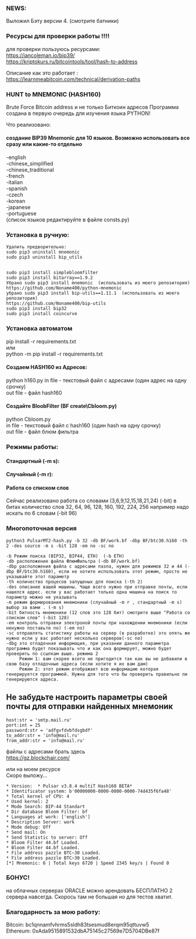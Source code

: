 ### NEWS:  
  Выложил Бэту версии 4. (смотрите батники)  

### Ресурсы для проверки работы !!!!  
  
  для проверки пользуюсь ресурсами:  
  https://iancoleman.io/bip39/  
  https://kriptokurs.ru/bitcointools/tool/hash-to-address    
    
  Описание как это работает :  
  https://learnmeabitcoin.com/technical/derivation-paths  
  
### HUNT to MNEMONIC (HASH160)
Brute Force Bitcoin address и не только Биткоин адресов
Программа создана в первую очередь для изучения языка PYTHON! 

Что реализовано:  
#### создание BIP39 Mnemonic для 10 языков. Возможно использовать все сразу или какие-то отдельно 
-english  
-chinese_simplified  
-chinese_traditional  
-french  
-italian  
-spanish  
-czech  
-korean  
-japanese  
-portuguese  
(список языков редактируйте в файле consts.py)    
  
### Установка в ручную:  
    Удалить предворительно:  
    sudo pip3 uninstall mnemonic  
    sudo pip3 uninstall bip_utils  
    

    sudo pip3 install simplebloomfilter  
    sudo pip3 install bitarray==1.9.2  
    Убрано sudo pip3 install mnemonic  (использовать из моего репозитория)   
    https://github.com/Noname400/python-mnemonic  
    убрано sudo pip3 install bip-utils==1.11.1  (использовать из моего репозитория)   
    https://github.com/Noname400/bip-utils   
    sudo pip3 install bip32   
    sudo pip3 install coincurve   
  
### Установка автоматом  
pip install -r requirements.txt  
или  
python -m pip install -r requirements.txt

#### Создаем HASH160 из Адресов:  
python h160.py <in file> <outfile>
  in file - текстовый файл с адресами (один адрес на одну срочку)  
  out file - файл hash160  
  
#### Создайте BloobFilter (BF create\Cbloom.py)
python Cbloom.py <in file> <outfile>  
  in file - текстовый файл с hash160 (один hash на одну срочку)  
  out file - файл блюм фильтра  
  
### Режимы работы:  
#### Стандартный (-m s):  
#### Случайный (-m r):  

#### Работа со списком слов   
  Сейчас реализовано работа со словами (3,6,9,12,15,18,21,24) (-bit)
  в битах количество слов 32, 64, 96, 128, 160, 192, 224, 256
  например надо искать по 6 словам (-bit 96)
  
### Многопоточная версия  
    python3 PulsarMT2-hash.py -b 32 -db BF/work.bf -dbp BF/btc30.h160 -th 2 -des source -m s -bit 128 -em no -sc no
  
    -b Режим поиска (BIP32, BIP44, ETH)  (-b ETH)
    -db расположение файла ФлюмФильтра (-db BF/work.bf)
    -dbp расположения файла с адресами пазла, нужен для режимов 32 и 44 (-dbp BF/btc30.h160), если не хотите использовать этот режим, просто не указывайте этот параметр
    -th количество процесов запущеных для поиска (-th 2)
    -des описание вашей машины. Чаще всего нужно при отправке почты, если нашелся адрес. если у вас работает только одна машина на поиск то параметр можно не указывать
    -m режим формирования мнемоники (случайный -m r , стандартный -m s) выбор за вами . (-m s)
    -bit битность мнемоники (12 слов это 128 бит) смотрите выше "Работа со списком слов" (-bit 128)
    -em контроль отправки электроной почты при нахождении мнемоники (если ненужно поставьте no) (-em no)
    -sc отправлять статистику работы на сервер (в разработке) это опять же нужно если у вас работает несколько серверов(-sc no)
    -dbg это отладочная информация, при указании данного параметра программа будет показывать что и как она формирует, можно будет проверить по ссылкам выше. режима 2
         Режим 1: вам скорее всего не пригодится так как вы не добавили в свою базу отладочные адреса (если хотите я их вам дам)
         Режим 2: этот режим отображает всю информацию которая генерируется программой. Нужна для того что бы проверить правильно ли генерируются адреса.

    
## Не забудьте настроить параметры своей почты для отправки найденных мнемоник  
    host:str = 'smtp.mail.ru'  
    port:int = 25  
    password:str = 'adfgvfdvbfdsgbdf'  
    to_addr:str = 'info@mail.ru'  
    from_addr:str = 'info@mail.ru'  
  
  
  
файлы с адресами брать здесь  
https://gz.blockchair.com/  
  
или на моем ресурсе  
Скоро выложу...

  

    * Version:  * Pulsar v3.8.4 multiT Hash160 BETA*
    * Identificator system: b'00000000-0000-0000-0000-74d435f6fa48'
    * Total kernel of CPU: 4
    * Used kernel: 2
    * Mode Search: BIP-44 Standart
    * Dir database Bloom Filter: bf
    * Languages at work: ['english']
    * Description Server: work
    * Mode debug: Off
    * Send mail: On
    * Send Statistic to server: Off
    * Bloom Filter 44.bf Loaded.
    * Bloom Filter 44.bf Loaded.
    * File address pazzle BTC~30 Loaded.
    * File address pazzle BTC~30 Loaded.
    [*] Mnemonic: 6 | Total keys 6720 | Speed 2345 key/s | Found 0
    

### БОНУС!  
  на облачных серверах ORACLE можно арендовать БЕСПЛАТНО 2 сервера навсегда. Скорось там не большая но для тестов хватит.

### Благодарность за мою работу:  
Bitcoin: bc1qnnamfvhrms5sldh83tsesmud8erqm95qttuvw5  
Ethereum: 0xAda9515891532dbA75145c27569e7D5704DBe87f  
